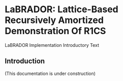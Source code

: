# LaBRADOR: Lattice-Based Recursively Amortized Demonstration Of R1CS

LaBRADOR Implementation Introductory Text

## Introduction
(This documentation is under construction)
